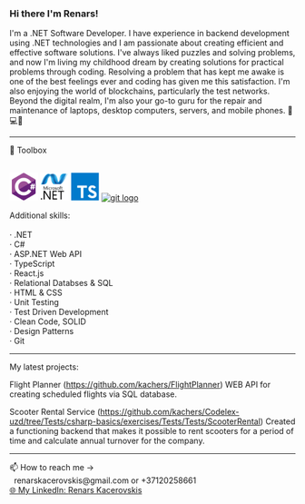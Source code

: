 ### Hi there I'm Renars!

I'm a .NET Software Developer. I have experience in backend development using .NET technologies and I am passionate about creating efficient and effective software solutions.
I've always liked puzzles and solving problems, and now I'm living my childhood dream by creating solutions for practical problems through coding. Resolving a problem that has kept me awake is one of the best feelings ever and coding has given me this satisfaction.
I'm also enjoying the world of blockchains, particularly the test networks. </br>
Beyond the digital realm, I'm also your go-to guru for the repair and maintenance of laptops, 
desktop computers, servers, and mobile phones. 
🔧💻📱

<hr></hr>
🧰 Toolbox</br>
<br><p dir="auto"><a target="_blank" rel="noopener noreferrer nofollow" href="https://raw.githubusercontent.com/devicons/devicon/7a4ca8aa871d6dca81691e018d31eed89cb70a76/icons/csharp/csharp-original.svg"><img src="https://raw.githubusercontent.com/devicons/devicon/7a4ca8aa871d6dca81691e018d31eed89cb70a76/icons/csharp/csharp-original.svg" alt="csharp logo" width="50px" style="max-width: 100%;"></a> <a target="_blank" rel="noopener noreferrer nofollow" href="https://raw.githubusercontent.com/devicons/devicon/7a4ca8aa871d6dca81691e018d31eed89cb70a76/icons/dot-net/dot-net-original-wordmark.svg"><img src="https://raw.githubusercontent.com/devicons/devicon/7a4ca8aa871d6dca81691e018d31eed89cb70a76/icons/dot-net/dot-net-original-wordmark.svg" alt="dotnet logo" width="50px" style="max-width: 100%;"></a> <a target="_blank" rel="noopener noreferrer nofollow" href="https://raw.githubusercontent.com/devicons/devicon/7a4ca8aa871d6dca81691e018d31eed89cb70a76/icons/typescript/typescript-original.svg"><img src="https://raw.githubusercontent.com/devicons/devicon/7a4ca8aa871d6dca81691e018d31eed89cb70a76/icons/typescript/typescript-original.svg" alt="typescript logo" width="50px" style="max-width: 100%;"></a> <a target="_blank" rel="noopener noreferrer nofollow" href="https://diegomariano.com/wp-content/uploads/2021/06/react-logo.png"><img src="https://diegomariano.com/wp-content/uploads/2021/06/react-logo.png" alt="git logo" width="50px" style="max-width: 100%;"></a></p>

Additional skills: </br>
<br>
· .NET</br>
· C#</br>
· ASP.NET Web API </br>
· TypeScript</br>
· React.js </br>
· Relational Databses & SQL </br>
· HTML & CSS </br>
· Unit Testing </br>
· Test Driven Development </br>
· Clean Code, SOLID </br>
· Design Patterns </br>
· Git</br>
<hr></hr>

My latest projects:

Flight Planner (https://github.com/kachers/FlightPlanner) WEB API for creating scheduled flights via SQL database.

Scooter Rental Service (https://github.com/kachers/Codelex-uzd/tree/Tests/csharp-basics/exercises/Tests/Tests/ScooterRental) Created a functioning backend that makes it possible to rent scooters for a period of time and calculate annual turnover for the company.
<hr></hr>
📫 How to reach me -> </br> 
  &nbsp; renarskacerovskis@gmail.com or +37120258661</br>
<a class="heading-link" href="#globe_with_meridians-my-linkedin-linkedin">🌐 My LinkedIn: </a><a href="https://www.linkedin.com/in/renarskacerovskis/" rel="nofollow">Renars Kacerovskis</a>


<!--

Here are some ideas to get you started:

- 🔭 I’m currently working on ...
- 🌱 I’m currently learning ...
- 👯 I’m looking to collaborate on ...
- 🤔 I’m looking for help with ...
- 💬 Ask me about ...
- 📫 How to reach me: ...
- 😄 Pronouns: ...
- ⚡ Fun fact: ...
-->
